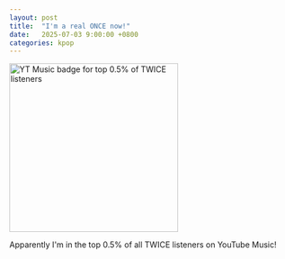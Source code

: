 ```yaml
---
layout: post
title:  "I'm a real ONCE now!"
date:   2025-07-03 9:00:00 +0800
categories: kpop
---
```


<img src="{{ '/assets/images/YT_music_badge.jpg' | relative_url }}" alt="YT Music badge for top 0.5% of TWICE listeners" class="about-img" style="width:300px; height:auto; ">

Apparently I'm in the top 0.5% of all TWICE listeners on YouTube Music!